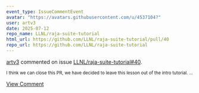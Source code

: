```yaml
---
event_type: IssueCommentEvent
avatar: "https://avatars.githubusercontent.com/u/4537104?"
user: artv3
date: 2025-07-12
repo_name: LLNL/raja-suite-tutorial
html_url: https://github.com/LLNL/raja-suite-tutorial/pull/40
repo_url: https://github.com/LLNL/raja-suite-tutorial
---
```


<a href='https://github.com/artv3' target='_blank'>artv3</a> commented on issue <a href='https://github.com/LLNL/raja-suite-tutorial/pull/40' target='_blank'>LLNL/raja-suite-tutorial#40</a>.

<small>I think we can close this PR, we have decided to leave this lesson out of the intro tutorial. ...</small>

<a href='https://github.com/LLNL/raja-suite-tutorial/pull/40' target='_blank'>View Comment</a>